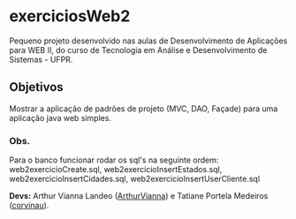 # exerciciosWeb2

Pequeno projeto desenvolvido nas aulas de Desenvolvimento de Aplicações para WEB II, do curso de Tecnologia em Análise e Desenvolvimento de Sistemas - UFPR.

## Objetivos

Mostrar a aplicação de padrões de projeto (MVC, DAO, Façade) para uma aplicação java web simples.

### Obs.

Para o banco funcionar rodar os sql's na seguinte ordem: web2exercicioCreate.sql, web2exercicioInsertEstados.sql, web2exercicioInsertCidades.sql, web2exercicioInsertUserCliente.sql

**Devs:** Arthur Vianna Landeo ([ArthurVianna](https://github.com/ArthurVianna)) e Tatiane Portela Medeiros ([corvinau](https://github.com/corvinau)).
